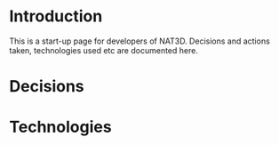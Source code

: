# Introduction #

This is a start-up page for developers of NAT3D. Decisions and actions taken, technologies used etc are documented here.

# Decisions #

# Technologies #